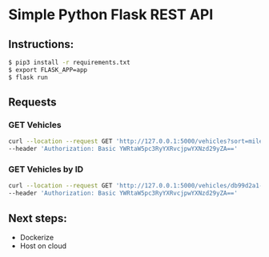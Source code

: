 # Simple Python Flask REST API

## Instructions:
```bash
$ pip3 install -r requirements.txt
$ export FLASK_APP=app
$ flask run
```

## Requests

### GET Vehicles
```bash
curl --location --request GET 'http://127.0.0.1:5000/vehicles?sort=miles_until_service&make=Ford&model=Titanium&page=1&per_page=2' \
--header 'Authorization: Basic YWRtaW5pc3RyYXRvcjpwYXNzd29yZA=='
```

### GET Vehicles by ID
```bash
curl --location --request GET 'http://127.0.0.1:5000/vehicles/db99d2a1-6e5b-49dc-91f4-738caf09dcde' \
--header 'Authorization: Basic YWRtaW5pc3RyYXRvcjpwYXNzd29yZA=='
```

## Next steps:
- Dockerize
- Host on cloud